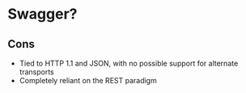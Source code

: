 
# Swagger?

## Cons

- Tied to HTTP 1.1 and JSON, with no possible support for alternate transports
- Completely reliant on the REST paradigm


